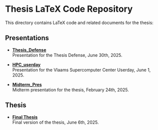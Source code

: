 # Thesis LaTeX Code Repository

This directory contains LaTeX code and related documents for the thesis:

## Presentations
- **[Thesis_Defense](./Thesis_Defense/Defense.pdf)**  
    Presentation for the Thesis Defense, June 30th, 2025.

- **[HPC_userday](./HPC_userday/HPC.pdf)**  
    Presentation for the Vlaams Supercomputer Center Userday, June 1, 2025.

- **[Midterm_Pres](./Midterm_Pres/Midterm_Pres.pdf)**  
    Midterm presentation for the thesis, February 24th, 2025.

## Thesis
- **[Final Thesis](./THESIS/Thesis.pdf)**  
    Final version of the thesis, June 6th, 2025.
